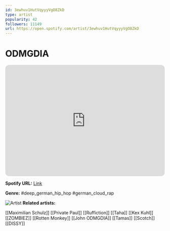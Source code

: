 ```yaml
---
id: 3ewhuv1HutVqyyyVgO8ZkD
type: artist
popularity: 42
followers: 11149
url: https://open.spotify.com/artist/3ewhuv1HutVqyyyVgO8ZkD
---
```

# ODMGDIA

<iframe style="border-radius:12px" src="https://open.spotify.com/embed/artist/3ewhuv1HutVqyyyVgO8ZkD" width="100%" height="352" frameBorder="0" allowfullscreen="" allow="autoplay; clipboard-write; encrypted-media; fullscreen; picture-in-picture" loading="lazy"></iframe>

**Spotify URL:** [Link](https://open.spotify.com/artist/3ewhuv1HutVqyyyVgO8ZkD)

**Genre:**  #deep_german_hip_hop #german_cloud_rap

![Artist](https://i.scdn.co/image/ab6761610000e5eb7cfcc8b274ee4ed0e55f30f5)
**Related artists:**

[[Maximilian Schulz]]
[[Private Paul]]
[[Ruffiction]]
[[Taha]]
[[Kex Kuhl]]
[[ZOMBIEZ]]
[[Rotten Monkey]]
[[John ODMGDIA]]
[[Tamas]]
[[Scotch]]
[[DISSY]]
